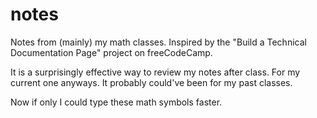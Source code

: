 # notes

Notes from (mainly) my math classes. Inspired by the "Build a Technical Documentation Page" project on freeCodeCamp.

It is a surprisingly effective way to review my notes after class. For my current one anyways. It probably could've been for my past classes.

Now if only I could type these math symbols faster.
